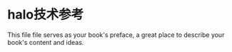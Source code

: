 # halo技术参考

This file file serves as your book's preface, a great place to describe your book's content and ideas.
